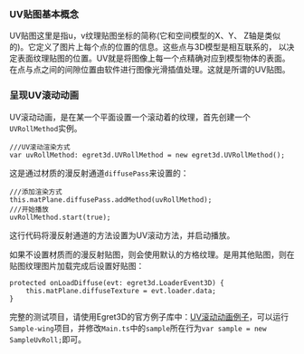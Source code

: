      
### UV贴图基本概念   
UV贴图这里是指u，v纹理贴图坐标的简称(它和空间模型的X、Y、 Z轴是类似的)。它定义了图片上每个点的位置的信息。这些点与3D模型是相互联系的， 以决定表面纹理贴图的位置。UV就是将图像上每一个点精确对应到模型物体的表面。在点与点之间的间隙位置由软件进行图像光滑插值处理。这就是所谓的UV贴图。      

### 呈现UV滚动动画
UV滚动动画，是在某一个平面设置一个滚动着的纹理，首先创建一个`UVRollMethod`实例。   
```
///UV滚动渲染方式
var uvRollMethod: egret3d.UVRollMethod = new egret3d.UVRollMethod();
```
这是通过材质的漫反射通道`diffusePass`来设置的：      
```
///添加渲染方式
this.matPlane.diffusePass.addMethod(uvRollMethod);
///开始播放
uvRollMethod.start(true);
```
这行代码将漫反射通道的方法设置为UV滚动方法，并启动播放。     

如果不设置材质而的漫反射贴图，则会使用默认的方格纹理。是用其他贴图，则在贴图纹理图片加载完成后设置好贴图：  
```
protected onLoadDiffuse(evt: egret3d.LoaderEvent3D) {
	this.matPlane.diffuseTexture = evt.loader.data;
}
```    
完整的测试项目，请使用Egret3D的官方例子库中：[UV滚动动画例子](https://github.com/egret-labs/egret-3d/blob/master/Sample-wing/src/SampleUvRoll.ts)，可以运行`Sample-wing`项目，并修改`Main.ts`中的`sample`所在行为`var sample = new SampleUvRoll;`即可。        